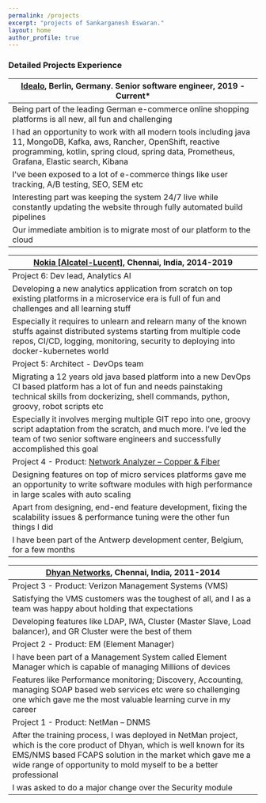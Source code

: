```yaml
---
permalink: /projects
excerpt: "projects of Sankarganesh Eswaran."
layout: home
author_profile: true
---
```


### Detailed Projects Experience

[Idealo](https://www.idealo.de/), Berlin, Germany. Senior software engineer, 2019 - Current*|
---------|
Being part of the leading German e-commerce online shopping platforms is all new, all fun and challenging|
I had an opportunity to work with all modern tools including java 11, MongoDB, Kafka, aws, Rancher, OpenShift, reactive programming, kotlin, spring cloud, spring data, Prometheus, Grafana, Elastic search, Kibana|
I've been exposed to a lot of e-commerce things like user tracking, A/B testing, SEO, SEM etc|
Interesting part was keeping the system 24/7 live while constantly updating the website through fully automated build pipelines|
Our immediate ambition is to migrate most of our platform to the cloud|


[Nokia [Alcatel-Lucent]](https://www.nokia.com/), Chennai, India, 2014-2019|
---|
Project 6: Dev lead, Analytics AI|
Developing a new analytics application from scratch on top existing platforms in a microservice era is full of fun and challenges and all learning stuff|
Especially it requires to unlearn and relearn many of the known stuffs against distributed systems starting from multiple code repos, CI/CD, logging, monitoring, security to deploying into docker-kubernetes world|
Project 5: Architect - DevOps team|
Migrating a 12 years old java based platform into a new DevOps CI based platform has a lot of fun and needs painstaking technical skills from dockerizing, shell commands, python, groovy, robot scripts etc|
Especially it involves merging multiple GIT repo into one, groovy script adaptation from the scratch, and much more. I’ve led the team of two senior software engineers and successfully accomplished this goal|
Project 4 - Product:	[Network Analyzer – Copper & Fiber](https://www.nokia.com/networks/solutions/home-and-access-analytics/)|
Designing features on top of micro services platforms gave me an opportunity to write software modules with high performance in large scales with auto scaling|
Apart from designing, end-end feature development, fixing the scalability issues & performance tuning were the other fun things I did|
I have been part of the Antwerp development center, Belgium, for a few months|

[Dhyan Networks](https://www.dhyan.com/), Chennai, India, 2011-2014|
-----|
Project 3 - Product: Verizon Management Systems (VMS)|
Satisfying the VMS customers was the toughest of all, and I as a team was happy about holding that expectations|
Developing features like LDAP, IWA, Cluster (Master Slave, Load balancer), and GR Cluster were the best of them|
Project 2 - Product:	EM (Element Manager)|
I have been part of a Management System called Element Manager which is capable of managing Millions of devices|
Features like Performance monitoring; Discovery, Accounting, managing SOAP based web services etc were so challenging one which gave me the most valuable learning curve in my career|
Project 1 - Product: NetMan – DNMS |
After the training process, I was deployed in NetMan project, which is the core product of Dhyan, which is well known for its EMS/NMS based FCAPS solution in the market which gave me a wide range of opportunity to mold myself to be a better professional|
I was asked to do a major change over the Security module|